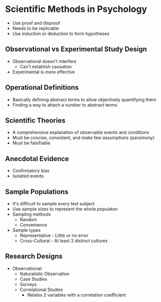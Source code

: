 # Scientific Methods in Psychology
* Use proof and disproof
* Needs to be replicable
* Use induction or deduction to form hypotheses

## Observational vs Experimental Study Design
* Observational doesn't interfere
  * Can't establish causation
* Experimental is more effective

## Operational Definitions
* Basically defining abstract terms to allow objectively quantifying them
* Finding a way to attach a number to abstract terms

## Scientific Theories
* A comprehensive explanation of observable events and conditions
* Must be concise, consistent, and make few assumptions (parsimony)
* Must be falsifiable

## Anecdotal Evidence
* Confirmatory bias
* Isolated events

## Sample Populations
* It's difficult to sample every test subject
* Use sample sizes to represent the whole populaton
* Sampling methods
  * Random
  * Convenience
* Sample types
  * Representative - Little or no error
  * Cross-Cultural - At least 2 distinct cultures

## Research Designs
* Observational:
  * Naturalistic Observation
  * Case Studies
  * Surveys
  * Correlational Studies
    * Relates 2 variables with a correlation coefficient

